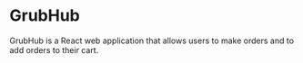 # GrubHub
GrubHub is a React web application that allows users to make orders and to add orders to their cart.
